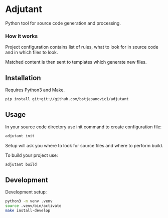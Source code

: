 # Adjutant

Python tool for source code generation and processing.

### How it works

Project configuration contains list of rules, what to look for in source code and in which files to look. 

Matched content is then sent to templates which generate new files.

## Installation

Requires Python3 and Make.

```bash
pip install git+git://github.com/bstjepanovic1/adjutant
```

## Usage

In your source code directory use init command to create configuration file:

```bash
adjutant init
```

Setup will ask you where to look for source files and where to perform build.

To build your project use:

```bash
adjutant build
```

## Development

Development setup:

```bash
python3 -m venv .venv
source .venv/bin/activate
make install-develop
```
